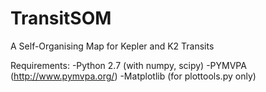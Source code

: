 # TransitSOM
A Self-Organising Map for Kepler and K2 Transits

Requirements:
-Python 2.7 (with numpy, scipy)
-PYMVPA (http://www.pymvpa.org/)
-Matplotlib (for plottools.py only)
